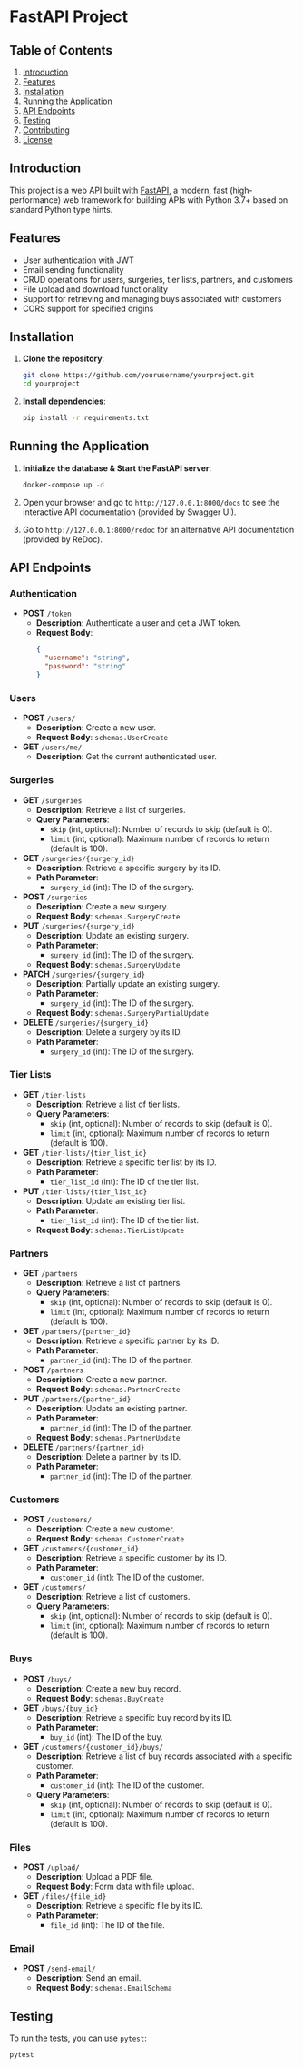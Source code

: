 # FastAPI Project

## Table of Contents

1. [Introduction](#introduction)
2. [Features](#features)
3. [Installation](#installation)
4. [Running the Application](#running-the-application)
5. [API Endpoints](#api-endpoints)
6. [Testing](#testing)
7. [Contributing](#contributing)
8. [License](#license)

## Introduction

This project is a web API built with [FastAPI](https://fastapi.tiangolo.com/), a modern, fast (high-performance) web framework for building APIs with Python 3.7+ based on standard Python type hints.

## Features

- User authentication with JWT
- Email sending functionality
- CRUD operations for users, surgeries, tier lists, partners, and customers
- File upload and download functionality
- Support for retrieving and managing buys associated with customers
- CORS support for specified origins

## Installation

1. **Clone the repository**:
    ```bash
    git clone https://github.com/yourusername/yourproject.git
    cd yourproject
    ```

2. **Install dependencies**:
    ```bash
    pip install -r requirements.txt
    ```

## Running the Application

1. **Initialize the database & Start the FastAPI server**:
    ```bash
    docker-compose up -d
    ```

2. Open your browser and go to `http://127.0.0.1:8000/docs` to see the interactive API documentation (provided by Swagger UI).

3. Go to `http://127.0.0.1:8000/redoc` for an alternative API documentation (provided by ReDoc).

## API Endpoints

### Authentication
- **POST** `/token`
  - **Description**: Authenticate a user and get a JWT token.
  - **Request Body**:
    ```json
    {
      "username": "string",
      "password": "string"
    }
    ```

### Users
- **POST** `/users/`
  - **Description**: Create a new user.
  - **Request Body**: `schemas.UserCreate`
- **GET** `/users/me/`
  - **Description**: Get the current authenticated user.

### Surgeries
- **GET** `/surgeries`
  - **Description**: Retrieve a list of surgeries.
  - **Query Parameters**:
    - `skip` (int, optional): Number of records to skip (default is 0).
    - `limit` (int, optional): Maximum number of records to return (default is 100).
- **GET** `/surgeries/{surgery_id}`
  - **Description**: Retrieve a specific surgery by its ID.
  - **Path Parameter**:
    - `surgery_id` (int): The ID of the surgery.
- **POST** `/surgeries`
  - **Description**: Create a new surgery.
  - **Request Body**: `schemas.SurgeryCreate`
- **PUT** `/surgeries/{surgery_id}`
  - **Description**: Update an existing surgery.
  - **Path Parameter**:
    - `surgery_id` (int): The ID of the surgery.
  - **Request Body**: `schemas.SurgeryUpdate`
- **PATCH** `/surgeries/{surgery_id}`
  - **Description**: Partially update an existing surgery.
  - **Path Parameter**:
    - `surgery_id` (int): The ID of the surgery.
  - **Request Body**: `schemas.SurgeryPartialUpdate`
- **DELETE** `/surgeries/{surgery_id}`
  - **Description**: Delete a surgery by its ID.
  - **Path Parameter**:
    - `surgery_id` (int): The ID of the surgery.

### Tier Lists
- **GET** `/tier-lists`
  - **Description**: Retrieve a list of tier lists.
  - **Query Parameters**:
    - `skip` (int, optional): Number of records to skip (default is 0).
    - `limit` (int, optional): Maximum number of records to return (default is 100).
- **GET** `/tier-lists/{tier_list_id}`
  - **Description**: Retrieve a specific tier list by its ID.
  - **Path Parameter**:
    - `tier_list_id` (int): The ID of the tier list.
- **PUT** `/tier-lists/{tier_list_id}`
  - **Description**: Update an existing tier list.
  - **Path Parameter**:
    - `tier_list_id` (int): The ID of the tier list.
  - **Request Body**: `schemas.TierListUpdate`

### Partners
- **GET** `/partners`
  - **Description**: Retrieve a list of partners.
  - **Query Parameters**:
    - `skip` (int, optional): Number of records to skip (default is 0).
    - `limit` (int, optional): Maximum number of records to return (default is 100).
- **GET** `/partners/{partner_id}`
  - **Description**: Retrieve a specific partner by its ID.
  - **Path Parameter**:
    - `partner_id` (int): The ID of the partner.
- **POST** `/partners`
  - **Description**: Create a new partner.
  - **Request Body**: `schemas.PartnerCreate`
- **PUT** `/partners/{partner_id}`
  - **Description**: Update an existing partner.
  - **Path Parameter**:
    - `partner_id` (int): The ID of the partner.
  - **Request Body**: `schemas.PartnerUpdate`
- **DELETE** `/partners/{partner_id}`
  - **Description**: Delete a partner by its ID.
  - **Path Parameter**:
    - `partner_id` (int): The ID of the partner.

### Customers
- **POST** `/customers/`
  - **Description**: Create a new customer.
  - **Request Body**: `schemas.CustomerCreate`
- **GET** `/customers/{customer_id}`
  - **Description**: Retrieve a specific customer by its ID.
  - **Path Parameter**:
    - `customer_id` (int): The ID of the customer.
- **GET** `/customers/`
  - **Description**: Retrieve a list of customers.
  - **Query Parameters**:
    - `skip` (int, optional): Number of records to skip (default is 0).
    - `limit` (int, optional): Maximum number of records to return (default is 100).

### Buys
- **POST** `/buys/`
  - **Description**: Create a new buy record.
  - **Request Body**: `schemas.BuyCreate`
- **GET** `/buys/{buy_id}`
  - **Description**: Retrieve a specific buy record by its ID.
  - **Path Parameter**:
    - `buy_id` (int): The ID of the buy.
- **GET** `/customers/{customer_id}/buys/`
  - **Description**: Retrieve a list of buy records associated with a specific customer.
  - **Path Parameter**:
    - `customer_id` (int): The ID of the customer.
  - **Query Parameters**:
    - `skip` (int, optional): Number of records to skip (default is 0).
    - `limit` (int, optional): Maximum number of records to return (default is 100).

### Files
- **POST** `/upload/`
  - **Description**: Upload a PDF file.
  - **Request Body**: Form data with file upload.
- **GET** `/files/{file_id}`
  - **Description**: Retrieve a specific file by its ID.
  - **Path Parameter**:
    - `file_id` (int): The ID of the file.

### Email
- **POST** `/send-email/`
  - **Description**: Send an email.
  - **Request Body**: `schemas.EmailSchema`

## Testing

To run the tests, you can use `pytest`:

```bash
pytest
